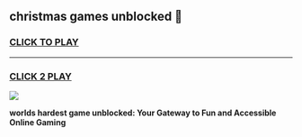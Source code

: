 
## christmas games unblocked 👋
<h3>
<a href="https://premium.freeplayer.one?title=christmas_games_unblocked&ref=13F">CLICK TO PLAY</a></h3>
<hr>

<h3>
<a href="https://premium.freeplayer.one?title=christmas_games_unblocked&ref=13F">CLICK 2 PLAY</a>
  
</h3>

<a href="https://premium.freeplayer.one?title=christmas_games_unblocked&ref=12F/"><img src="https://clearcache.store/games.png"></a>


**worlds hardest game unblocked: Your Gateway to Fun and Accessible Online Gaming**
